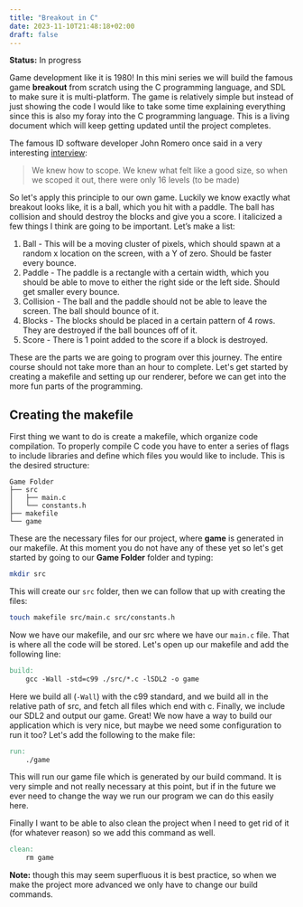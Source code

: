 ```yaml
---
title: "Breakout in C"
date: 2023-11-10T21:48:18+02:00
draft: false
---
```


**Status:** In progress

Game development like it is 1980! In this mini series we will build the famous game **breakout** from scratch using the C programming language, and SDL to make sure it is multi-platform. The game is relatively simple but instead of just showing the code I would like to take some time explaining everything since this is also my foray into the C programming language. This is a living document which will keep getting updated until the project completes.

The famous ID software developer John Romero once said in a very interesting [interview](https://howtomarketagame.com/2023/09/25/john-romero-on-his-book-doom-guy-and-developing-games-at-a-small-scale/):
> We knew how to scope. We knew what felt like a good size, so when we scoped it out, there were only 16 levels (to be made)

So let's apply this principle to our own game. Luckily we know exactly what breakout looks like, it is a ball, which you hit with a paddle. The ball has collision and should destroy the blocks and give you a score. I italicized a few things I think are going to be important. Let’s make a list:

1. Ball - This will be a moving cluster of pixels, which should spawn at a random x location on the screen, with a Y of zero. Should be faster every bounce.
2. Paddle - The paddle is a rectangle with a certain width, which you should be able to move to either the right side or the left side. Should get smaller every bounce.
3. Collision - The ball and the paddle should not be able to leave the screen. The ball should bounce of it.
4. Blocks - The blocks should be placed in a certain pattern of 4 rows. They are destroyed if the ball bounces off of it.
5. Score - There is 1 point added to the score if a block is destroyed.
 
These are the parts we are going to program over this journey. The entire course should not take more than an hour to complete. Let's get started by creating a makefile and setting up our renderer, before we can get into the more fun parts of the programming.

## Creating the makefile
First thing we want to do is create a makefile, which organize code compilation. To properly compile C code you have to enter a series of flags to include libraries and define which files you would like to include. This is the desired structure:
```
Game Folder
├── src
│   ├── main.c
│   └── constants.h
├── makefile
└── game
```
These are the necessary files for our project, where **game** is generated in our makefile. At this moment you do not have any of these yet so let's get started by going to our **Game Folder** folder and typing:

```bash
mkdir src
```

This will create our `src` folder, then we can follow that up with creating the files:

```bash
touch makefile src/main.c src/constants.h
```

Now we have our makefile, and our src where we have our `main.c` file. That is where all the code will be stored. Let's open up our makefile and add the following line:

```makefile
build:
	gcc -Wall -std=c99 ./src/*.c -lSDL2 -o game
```

Here we build all (`-Wall`) with the c99 standard, and we build all in the relative path of src, and fetch all files which end with c. Finally, we include our SDL2 and output our game. Great! We now have a way to build our application which is very nice, but maybe we need some configuration to run it too? Let's add the following to the make file:

```makefile
run:
	./game
```

This will run our game file which is generated by our build command. It is very simple and not really necessary at this point, but if in the future we ever need to change the way we run our program we can do this easily here.

Finally I want to be able to also clean the project when I need to get rid of it (for whatever reason) so we add this command as well.

```makefile
clean:
	rm game
```

**Note:** though this may seem superfluous it is best practice, so when we make the project more advanced we only have to change our build commands.

